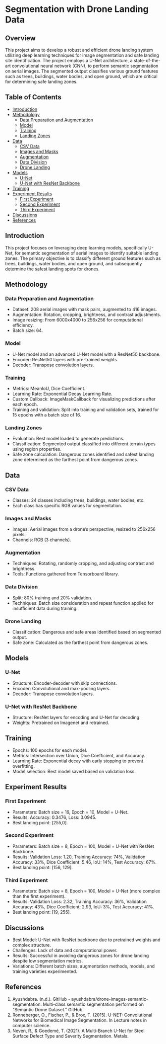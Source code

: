 # Segmentation with Drone Landing Data

## Overview
This project aims to develop a robust and efficient drone landing system utilizing deep learning techniques for image segmentation and safe landing site identification. The project employs a U-Net architecture, a state-of-the-art convolutional neural network (CNN), to perform semantic segmentation on aerial images. The segmented output classifies various ground features such as trees, buildings, water bodies, and open ground, which are critical for determining safe landing zones.

## Table of Contents
- [Introduction](#introduction)
- [Methodology](#methodology)
  - [Data Preparation and Augmentation](#data-preparation-and-augmentation)
  - [Model](#model)
  - [Training](#training)
  - [Landing Zones](#landing-zones)
- [Data](#data)
  - [CSV Data](#csv-data)
  - [Images and Masks](#images-and-masks)
  - [Augmentation](#augmentation)
  - [Data Division](#data-division)
  - [Drone Landing](#drone-landing)
- [Models](#models)
  - [U-Net](#u-net)
  - [U-Net with ResNet Backbone](#u-net-with-resnet-backbone)
- [Training](#training)
- [Experiment Results](#experiment-results)
  - [First Experiment](#first-experiment)
  - [Second Experiment](#second-experiment)
  - [Third Experiment](#third-experiment)
- [Discussions](#discussions)
- [References](#references)

## Introduction
This project focuses on leveraging deep learning models, specifically U-Net, for semantic segmentation of aerial images to identify suitable landing zones. The primary objective is to classify different ground features such as trees, buildings, water bodies, and open ground, and subsequently determine the safest landing spots for drones.

## Methodology

### Data Preparation and Augmentation
- Dataset: 208 aerial images with mask pairs, augmented to 416 images.
- Augmentation: Rotation, cropping, brightness, and contrast adjustments.
- Image resizing: From 6000x4000 to 256x256 for computational efficiency.
- Batch size: 64.

### Model
- U-Net model and an advanced U-Net model with a ResNet50 backbone.
- Encoder: ResNet50 layers with pre-trained weights.
- Decoder: Transpose convolution layers.

### Training
- Metrics: MeanIoU, Dice Coefficient.
- Learning Rate: Exponential Decay Learning Rate.
- Custom Callback: ImageMaskCallback for visualizing predictions after each epoch.
- Training and validation: Split into training and validation sets, trained for 15 epochs with a batch size of 16.

### Landing Zones
- Evaluation: Best model loaded to generate predictions.
- Classification: Segmented output classified into different terrain types using region properties.
- Safe zone calculation: Dangerous zones identified and safest landing zone determined as the farthest point from dangerous zones.

## Data

### CSV Data
- Classes: 24 classes including trees, buildings, water bodies, etc.
- Each class has specific RGB values for segmentation.

### Images and Masks
- Images: Aerial images from a drone’s perspective, resized to 256x256 pixels.
- Channels: RGB (3 channels).

### Augmentation
- Techniques: Rotating, randomly cropping, and adjusting contrast and brightness.
- Tools: Functions gathered from Tensorboard library.

### Data Division
- Split: 80% training and 20% validation.
- Techniques: Batch size consideration and repeat function applied for insufficient data during training.

### Drone Landing
- Classification: Dangerous and safe areas identified based on segmented output.
- Safe zone: Calculated as the farthest point from dangerous zones.

## Models

### U-Net
- Structure: Encoder-decoder with skip connections.
- Encoder: Convolutional and max-pooling layers.
- Decoder: Transpose convolution layers.

### U-Net with ResNet Backbone
- Structure: ResNet layers for encoding and U-Net for decoding.
- Weights: Pretrained on Imagenet and retrained.

## Training
- Epochs: 100 epochs for each model.
- Metrics: Intersection over Union, Dice Coefficient, and Accuracy.
- Learning Rate: Exponential decay with early stopping to prevent overfitting.
- Model selection: Best model saved based on validation loss.

## Experiment Results

### First Experiment
- Parameters: Batch size = 16, Epoch = 10, Model = U-Net.
- Results: Accuracy: 0.3476, Loss: 3.0945.
- Best landing point: [255,0].

### Second Experiment
- Parameters: Batch size = 8, Epoch = 100, Model = U-Net with ResNet Backbone.
- Results: Validation Loss: 1.20, Training Accuracy: 74%, Validation Accuracy: 33%, Dice Coefficient: 5.46, IoU: 14%, Test Accuracy: 67%.
- Best landing point: [156, 129].

### Third Experiment
- Parameters: Batch size = 8, Epoch = 100, Model = U-Net (more complex than the first experiment).
- Results: Validation Loss: 2.32, Training Accuracy: 36%, Validation Accuracy: 43%, Dice Coefficient: 2.93, IoU: 3%, Test Accuracy: 41%.
- Best landing point: [19, 255].

## Discussions
- Best Model: U-Net with ResNet backbone due to pretrained weights and complex structure.
- Challenges: Lack of data and computational power.
- Results: Successful in avoiding dangerous zones for drone landing despite low segmentation metrics.
- Variations: Different batch sizes, augmentation methods, models, and training varieties experimented.

## References
1. Ayushdabra. (n.d.). GitHub - ayushdabra/drone-images-semantic-segmentation: Multi-class semantic segmentation performed on "Semantic Drone Dataset." GitHub.
2. Ronneberger, O., Fischer, P., & Brox, T. (2015). U-NET: Convolutional Networks for Biomedical Image Segmentation. In Lecture notes in computer science.
3. Neven, R., & Goedemé, T. (2021). A Multi-Branch U-Net for Steel Surface Defect Type and Severity Segmentation. Metals.
